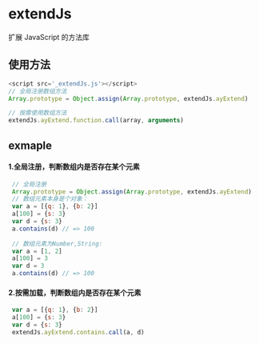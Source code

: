 # extendJs
扩展 JavaScript 的方法库
## 使用方法
```javascript
<script src='_extendJs.js'></script>
// 全局注册数组方法
Array.prototype = Object.assign(Array.prototype, extendJs.ayExtend)

// 按需使用数组方法
extendJs.ayExtend.function.call(array, arguments)
```
## exmaple
#### 1.全局注册，判断数组内是否存在某个元素
```javascript
 // 全局注册
 Array.prototype = Object.assign(Array.prototype, extendJs.ayExtend)
 // 数组元素本身是个对象：
 var a = [{q: 1}, {b: 2}]
 a[100] = {s: 3}
 var d = {s: 3}
 a.contains(d) // => 100
 
 // 数组元素为Number,String:
 var a = [1, 2]
 a[100] = 3
 var d = 3
 a.contains(d) // => 100
```
#### 2.按需加载，判断数组内是否存在某个元素
```javascript
 var a = [{q: 1}, {b: 2}]
 a[100] = {s: 3}
 var d = {s: 3}
 extendJs.ayExtend.contains.call(a, d)
```
